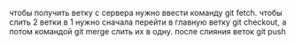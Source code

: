 чтобы получить ветку с сервера нужно ввести команду git fetch.
чтобы слить 2 ветки в 1 нужно сначала перейти в главную ветку git checkout, а потом командой git merge <surname> слить их в одну.
после слияния веток git push
